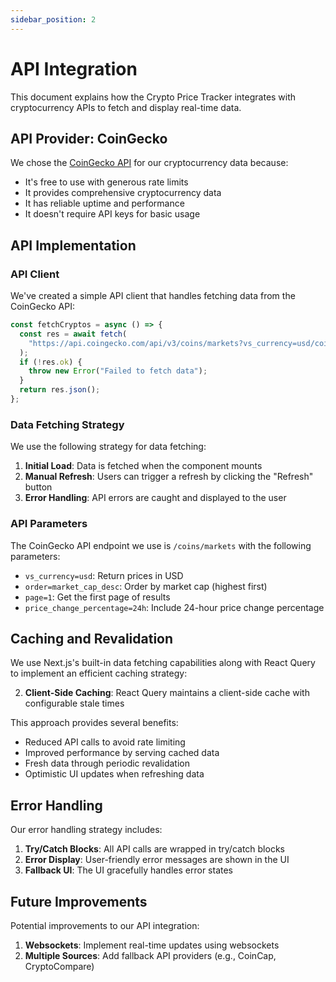 ```yaml
---
sidebar_position: 2
---
```


# API Integration

This document explains how the Crypto Price Tracker integrates with cryptocurrency APIs to fetch and display real-time data.

## API Provider: CoinGecko

We chose the [CoinGecko API](https://www.coingecko.com/en/api/documentation) for our cryptocurrency data because:

- It's free to use with generous rate limits
- It provides comprehensive cryptocurrency data
- It has reliable uptime and performance
- It doesn't require API keys for basic usage

## API Implementation

### API Client

We've created a simple API client that handles fetching data from the CoinGecko API:

```typescript
const fetchCryptos = async () => {
  const res = await fetch(
    "https://api.coingecko.com/api/v3/coins/markets?vs_currency=usd/coins/markets?vs_currency=usd&order=market_cap_desc&page=1&price_change_percentage=24h"
  );
  if (!res.ok) {
    throw new Error("Failed to fetch data");
  }
  return res.json();
};
```

### Data Fetching Strategy

We use the following strategy for data fetching:

1. **Initial Load**: Data is fetched when the component mounts
2. **Manual Refresh**: Users can trigger a refresh by clicking the "Refresh" button
3. **Error Handling**: API errors are caught and displayed to the user

### API Parameters

The CoinGecko API endpoint we use is `/coins/markets` with the following parameters:

- `vs_currency=usd`: Return prices in USD
- `order=market_cap_desc`: Order by market cap (highest first)
- `page=1`: Get the first page of results
- `price_change_percentage=24h`: Include 24-hour price change percentage

## Caching and Revalidation

We use Next.js's built-in data fetching capabilities along with React Query to implement an efficient caching strategy:

2. **Client-Side Caching**: React Query maintains a client-side cache with configurable stale times

This approach provides several benefits:

- Reduced API calls to avoid rate limiting
- Improved performance by serving cached data
- Fresh data through periodic revalidation
- Optimistic UI updates when refreshing data

## Error Handling

Our error handling strategy includes:

1. **Try/Catch Blocks**: All API calls are wrapped in try/catch blocks
2. **Error Display**: User-friendly error messages are shown in the UI
3. **Fallback UI**: The UI gracefully handles error states

## Future Improvements

Potential improvements to our API integration:

1. **Websockets**: Implement real-time updates using websockets
2. **Multiple Sources**: Add fallback API providers (e.g., CoinCap, CryptoCompare)
